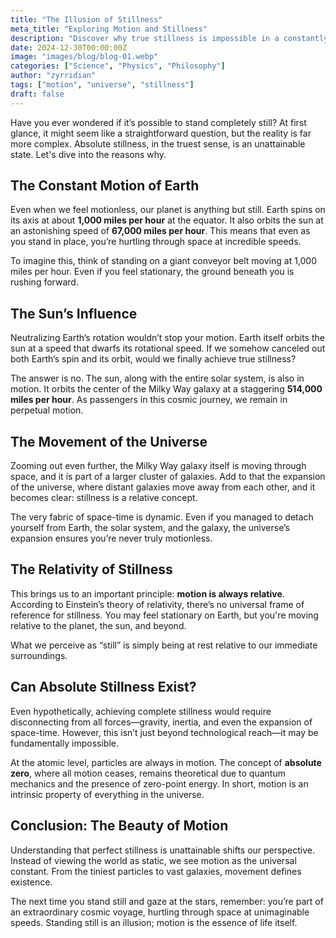 ```yaml
---
title: "The Illusion of Stillness"
meta_title: "Exploring Motion and Stillness"
description: "Discover why true stillness is impossible in a constantly moving universe."
date: 2024-12-30T00:00:00Z
image: "images/blog/blog-01.webp"
categories: ["Science", "Physics", "Philosophy"]
author: "zyrridian"
tags: ["motion", "universe", "stillness"]
draft: false
---
```


Have you ever wondered if it’s possible to stand completely still? At first glance, it might seem like a straightforward question, but the reality is far more complex. Absolute stillness, in the truest sense, is an unattainable state. Let's dive into the reasons why.

## The Constant Motion of Earth

Even when we feel motionless, our planet is anything but still. Earth spins on its axis at about **1,000 miles per hour** at the equator. It also orbits the sun at an astonishing speed of **67,000 miles per hour**. This means that even as you stand in place, you’re hurtling through space at incredible speeds.

To imagine this, think of standing on a giant conveyor belt moving at 1,000 miles per hour. Even if you feel stationary, the ground beneath you is rushing forward.

## The Sun’s Influence

Neutralizing Earth’s rotation wouldn’t stop your motion. Earth itself orbits the sun at a speed that dwarfs its rotational speed. If we somehow canceled out both Earth’s spin and its orbit, would we finally achieve true stillness?

The answer is no. The sun, along with the entire solar system, is also in motion. It orbits the center of the Milky Way galaxy at a staggering **514,000 miles per hour**. As passengers in this cosmic journey, we remain in perpetual motion.

## The Movement of the Universe

Zooming out even further, the Milky Way galaxy itself is moving through space, and it is part of a larger cluster of galaxies. Add to that the expansion of the universe, where distant galaxies move away from each other, and it becomes clear: stillness is a relative concept. 

The very fabric of space-time is dynamic. Even if you managed to detach yourself from Earth, the solar system, and the galaxy, the universe’s expansion ensures you’re never truly motionless.

## The Relativity of Stillness

This brings us to an important principle: **motion is always relative**. According to Einstein’s theory of relativity, there’s no universal frame of reference for stillness. You may feel stationary on Earth, but you're moving relative to the planet, the sun, and beyond.

What we perceive as “still” is simply being at rest relative to our immediate surroundings.

## Can Absolute Stillness Exist?

Even hypothetically, achieving complete stillness would require disconnecting from all forces—gravity, inertia, and even the expansion of space-time. However, this isn’t just beyond technological reach—it may be fundamentally impossible.

At the atomic level, particles are always in motion. The concept of **absolute zero**, where all motion ceases, remains theoretical due to quantum mechanics and the presence of zero-point energy. In short, motion is an intrinsic property of everything in the universe.

## Conclusion: The Beauty of Motion

Understanding that perfect stillness is unattainable shifts our perspective. Instead of viewing the world as static, we see motion as the universal constant. From the tiniest particles to vast galaxies, movement defines existence.

The next time you stand still and gaze at the stars, remember: you’re part of an extraordinary cosmic voyage, hurtling through space at unimaginable speeds. Standing still is an illusion; motion is the essence of life itself.
